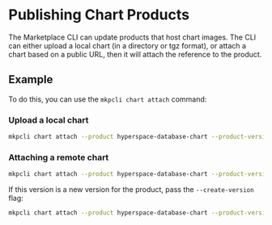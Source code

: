 # Publishing Chart Products
The Marketplace CLI can update products that host chart images.
The CLI can either upload a local chart (in a directory or tgz format), or attach a chart based on a public URL, then it
will attach the reference to the product.

## Example
To do this, you can use the `mkpcli chart attach` command:

### Upload a local chart

```bash
mkpcli chart attach --product hyperspace-database-chart --product-version 1.0.1 --chart charts/hyperspace-db-1.0.1.tgz --readme 'helm install it'
```

### Attaching a remote chart

```bash
mkpcli chart attach --product hyperspace-database-chart --product-version 1.0.1 --chart https://astro-widgets.example.com/charts/hyperspace-db-1.0.1.tgz --readme 'helm install it'
```

If this version is a new version for the product, pass the `--create-version` flag:

```bash
mkpcli chart attach --product hyperspace-database-chart --product-version 1.0.1 --create-version --chart charts/hyperspace-db-1.0.1.tgz --readme 'helm install it'
```
